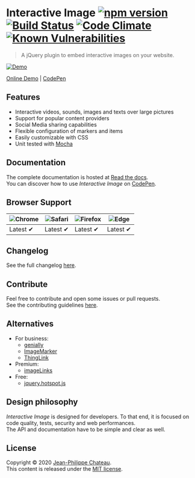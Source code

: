 # Interactive Image [![npm version](https://badge.fury.io/js/interactiveimagejs.svg)](http://badge.fury.io/js/interactiveimagejs) [![Build Status](https://travis-ci.org/jpchateau/Interactive-Image.svg?branch=master)](https://travis-ci.org/jpchateau/Interactive-Image) [![Code Climate](https://codeclimate.com/github/jpchateau/Interactive-Image/badges/gpa.svg)](https://codeclimate.com/github/jpchateau/Interactive-Image) [![Known Vulnerabilities](https://snyk.io//test/github/jpchateau/Interactive-Image/badge.svg?targetFile=package.json)](https://snyk.io//test/github/jpchateau/Interactive-Image?targetFile=package.json)

> A jQuery plugin to embed interactive images on your website.

[![Demo](docs/_static/demo.jpg)](https://www.jpchateau.com/demo/interactive-image)

[Online Demo](https://www.jpchateau.com/demo/interactive-image) | [CodePen](https://codepen.io/jpchateau/pen/vYOvGeE)

## Features

* Interactive videos, sounds, images and texts over large pictures
* Support for popular content providers
* Social Media sharing capabilities
* Flexible configuration of markers and items
* Easily customizable with CSS
* Unit tested with [Mocha](https://mochajs.org/)

## Documentation

The complete documentation is hosted at [Read the docs](https://interactive-image.readthedocs.io).  
You can discover how to use _Interactive Image_ on [CodePen](https://codepen.io/jpchateau/pen/vYOvGeE).

## Browser Support

| ![Chrome](https://raw.github.com/alrra/browser-logos/master/src/chrome/chrome_48x48.png) | ![Safari](https://raw.github.com/alrra/browser-logos/master/src/safari/safari_48x48.png) | ![Firefox](https://raw.github.com/alrra/browser-logos/master/src/firefox/firefox_48x48.png) | ![Edge](https://raw.github.com/alrra/browser-logos/master/src/edge/edge_48x48.png) |
| --- | --- | --- | --- |
| Latest ✔ | Latest ✔ | Latest ✔ | Latest ✔ |

## Changelog

See the full changelog [here](CHANGELOG.md).

## Contribute

Feel free to contribute and open some issues or pull requests.  
See the contributing guidelines [here](CONTRIBUTING.md).

## Alternatives

* For business:
  * [genially](https://www.genial.ly/)
  * [ImageMarker](https://www.imagemarker.com/)
  * [ThingLink](https://www.thinglink.com/)
* Premium:
  * [imageLinks](http://avirtum.com/imagelinks-jquery-plugin/)
* Free:
  * [jquery.hotspot.js](https://github.com/skypluto/jquery.hotspot.js)

## Design philosophy

_Interactive Image_ is designed for developers. To that end, it is focused on code quality, tests, security and web performances.  
The API and documentation have to be simple and clear as well.

## License

Copyright © 2020 [Jean-Philippe Chateau](https://github.com/jpchateau/).  
This content is released under the [MIT license](https://github.com/jpchateau/Interactive-Image/blob/master/LICENSE).
